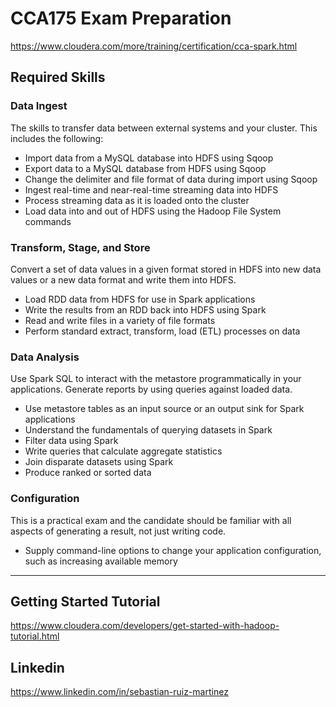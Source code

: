 # CCA175 Exam Preparation
https://www.cloudera.com/more/training/certification/cca-spark.html

## Required Skills

### Data Ingest
The skills to transfer data between external systems and your cluster. This includes the following:
* Import data from a MySQL database into HDFS using Sqoop
* Export data to a MySQL database from HDFS using Sqoop
* Change the delimiter and file format of data during import using Sqoop
* Ingest real-time and near-real-time streaming data into HDFS
* Process streaming data as it is loaded onto the cluster
* Load data into and out of HDFS using the Hadoop File System commands

### Transform, Stage, and Store
Convert a set of data values in a given format stored in HDFS into new data values or a new data format and write them into HDFS.
* Load RDD data from HDFS for use in Spark applications
* Write the results from an RDD back into HDFS using Spark
* Read and write files in a variety of file formats
* Perform standard extract, transform, load (ETL) processes on data

### Data Analysis
Use Spark SQL to interact with the metastore programmatically in your applications. Generate reports by using queries against loaded data.
* Use metastore tables as an input source or an output sink for Spark applications
* Understand the fundamentals of querying datasets in Spark
* Filter data using Spark
* Write queries that calculate aggregate statistics
* Join disparate datasets using Spark
* Produce ranked or sorted data

### Configuration
This is a practical exam and the candidate should be familiar with all aspects of generating a result, not just writing code.
* Supply command-line options to change your application configuration, such as increasing available memory
---

## Getting Started Tutorial 
https://www.cloudera.com/developers/get-started-with-hadoop-tutorial.html

## Linkedin
https://www.linkedin.com/in/sebastian-ruiz-martinez

